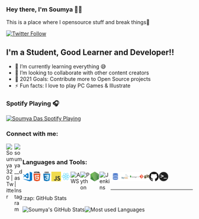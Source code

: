 ### Hey there, I'm Soumya 🙋‍♂️

This is a place where I opensource stuff and break things🤣


[![Twitter Follow](https://img.shields.io/twitter/follow/Soumya320?color=1DA1F2&logo=twitter&style=for-the-badge)](https://twitter.com/intent/follow?original_referer=https%3A%2F%2Fgithub.com%2FSoumya320&screen_name=Soumya320)

## I'm a Student, Good Learner and Developer!!

- 🌱 I’m currently learning everything 😅
- 👯 I’m looking to collaborate with other content creators
- 🥅 2021 Goals: Contribute more to Open Source projects
- ⚡ Fun facts: I love to play PC Games & Illustrate

### Spotify Playing 🎧

[<img src="https://now-playing-codestackr.vercel.app/api/spotify-playing" alt="Soumya Das Spotify Playing" width="350" />](https://open.spotify.com/user/31ytjg65za5ps3vhqaxp2klg6jhe)

### Connect with me:

[<img align="left" alt="Soumya320 | Twitter" width="22px" src="https://cdn.jsdelivr.net/npm/simple-icons@v3/icons/twitter.svg" />][twitter]
<!-- [<img align="left" alt="Soumya Das | LinkedIn" width="22px" src="https://cdn.jsdelivr.net/npm/simple-icons@v3/icons/linkedin.svg" />][linkedin] -->
[<img align="left" alt="soumya__das | Instagram" width="22px" src="https://cdn.jsdelivr.net/npm/simple-icons@v3/icons/instagram.svg" />][instagram]

<br />

### Languages and Tools:

<img align="left" alt="Visual Studio Code" width="26px" src="https://raw.githubusercontent.com/github/explore/80688e429a7d4ef2fca1e82350fe8e3517d3494d/topics/visual-studio-code/visual-studio-code.png" />
<img align="left" alt="HTML5" width="26px" src="https://raw.githubusercontent.com/github/explore/80688e429a7d4ef2fca1e82350fe8e3517d3494d/topics/html/html.png" />
<img align="left" alt="CSS3" width="26px" src="https://raw.githubusercontent.com/github/explore/80688e429a7d4ef2fca1e82350fe8e3517d3494d/topics/css/css.png" />
<!-- <img align="left" alt="Sass" width="26px" src="https://raw.githubusercontent.com/github/explore/80688e429a7d4ef2fca1e82350fe8e3517d3494d/topics/sass/sass.png" /> -->
<img align="left" alt="JavaScript" width="26px" src="https://raw.githubusercontent.com/github/explore/80688e429a7d4ef2fca1e82350fe8e3517d3494d/topics/javascript/javascript.png" />
<img align="left" alt="React" width="26px" src="https://raw.githubusercontent.com/github/explore/80688e429a7d4ef2fca1e82350fe8e3517d3494d/topics/react/react.png" />
<img align="left" alt="AWS" width="26px" src="https://github.com/jalbertsr/logo-badge-images/blob/master/img/rsz_aws.png?raw=true" />
<img align="left" alt="Python" width="26px" src="https://github.com/jalbertsr/logo-badge-images/blob/master/img/rsz_python.png?raw=true" />
<img align="left" alt="Node.js" width="26px" src="https://raw.githubusercontent.com/github/explore/80688e429a7d4ef2fca1e82350fe8e3517d3494d/topics/nodejs/nodejs.png" />
<img align="left" alt="Jenkins" width="30px" src="http://jenkins-ci.org/sites/default/files/jenkins_logo.png" />
<img align="left" alt="SQL" width="26px" src="https://raw.githubusercontent.com/github/explore/80688e429a7d4ef2fca1e82350fe8e3517d3494d/topics/sql/sql.png" />
<img align="left" alt="MySQL" width="26px" src="https://raw.githubusercontent.com/github/explore/80688e429a7d4ef2fca1e82350fe8e3517d3494d/topics/mysql/mysql.png" />
<img align="left" alt="MongoDB" width="26px" src="https://raw.githubusercontent.com/github/explore/80688e429a7d4ef2fca1e82350fe8e3517d3494d/topics/mongodb/mongodb.png" />
<img align="left" alt="Git" width="26px" src="https://raw.githubusercontent.com/github/explore/80688e429a7d4ef2fca1e82350fe8e3517d3494d/topics/git/git.png" />
<img align="left" alt="GitHub" width="26px" src="https://raw.githubusercontent.com/github/explore/78df643247d429f6cc873026c0622819ad797942/topics/github/github.png" />
<img align="left" alt="Terminal" width="26px" src="https://raw.githubusercontent.com/github/explore/80688e429a7d4ef2fca1e82350fe8e3517d3494d/topics/terminal/terminal.png" />
<br />
<br />

---




<summary>:zap: GitHub Stats</summary>

<img align="left" alt="Soumya's GitHub Stats" src="https://github-readme-stats.codestackr.vercel.app/api?username=FlyingwithCaptainSoumya&show_icons=true&hide_border=true" /><img align="left" alt="Most used Languages" src="https://github-readme-stats.vercel.app/api/top-langs/?username=FlyingwithCaptainSoumya&langs_count=6&hide_border=true" />

[twitter]: https://twitter.com/Soumya320
[instagram]: https://instagram.com/soumya__das
[linkedin]: https://linkedin.com/in/soumya-das-8755621a5

